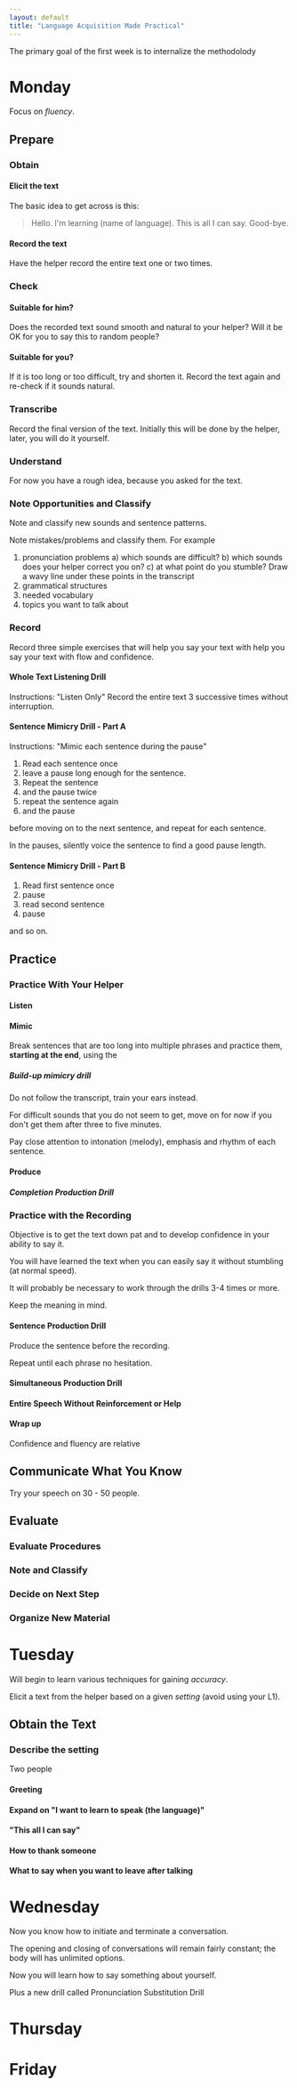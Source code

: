 ```yaml
---
layout: default
title: "Language Acquisition Made Practical"
---
```

The primary goal of the first week is to internalize the methodolody
# Monday

Focus on *fluency*.

## Prepare

### Obtain
#### Elicit the text
The basic idea to get across is this:
> Hello.
> I'm learning (name of language).
> This is all I can say.
> Good-bye.

#### Record the text

Have the helper record the entire text one or two times.

### Check
#### Suitable for him?
Does the recorded text sound smooth and natural to your helper? Will it be OK for you to say this to random people?
#### Suitable for you?
If it is too long or too difficult, try and shorten it.
Record the text again and re-check if it sounds natural.
### Transcribe
Record the final version of the text. Initially this will be done by the helper, later, you will do it yourself.
### Understand
For now you have a rough idea, because you asked for the text.
### Note Opportunities and Classify
Note and classify new sounds and sentence patterns.

Note mistakes/problems and classify them. For example

1. pronunciation problems
  a) which sounds are difficult?
  b) which sounds does your helper correct you on?
  c) at what point do you stumble?
Draw a wavy line under these points in the transcript
2. grammatical structures
3. needed vocabulary
4. topics you want to talk about

### Record

Record three simple exercises that will help you say your text with help you say your text with flow and confidence.

#### Whole Text Listening Drill
Instructions: "Listen Only"
Record the entire text 3 successive times without interruption.

#### Sentence Mimicry Drill - Part A
Instructions: "Mimic each sentence during the pause"
1. Read each sentence once
2. leave a pause long enough for the sentence.
2. Repeat the sentence
4. and the pause twice
5. repeat the sentence again
6. and the pause 

before moving on to the next sentence, and repeat for each sentence.

In the pauses, silently voice the sentence to find a good pause length.
#### Sentence Mimicry Drill - Part B
1. Read first sentence once
2. pause 
3. read second sentence
4. pause

and so on.

## Practice

### Practice With Your Helper

#### Listen

#### Mimic

Break sentences that are too long into multiple phrases and practice them, **starting at the end**, using the 
##### Build-up mimicry drill

Do not follow the transcript, train your ears instead.

For difficult sounds that you do not seem to get, move on for now if you don't get them after three to five minutes.

Pay close attention to intonation (melody), emphasis and rhythm of each sentence.

#### Produce

##### Completion Production Drill

### Practice with the Recording

Objective is to get the text down pat and to develop confidence in your ability to say it.

You will have learned the text when you can easily say it without stumbling (at normal speed).

It will probably be necessary to work through the drills 3-4 times or more.

Keep the meaning in mind.

#### Sentence Production Drill
Produce the sentence before the recording.

Repeat until each phrase no hesitation.

#### Simultaneous Production Drill

#### Entire Speech Without Reinforcement or Help

#### Wrap up

Confidence and fluency are relative

## Communicate What You Know

Try your speech on 30 - 50 people.

## Evaluate

### Evaluate Procedures

### Note and Classify

### Decide on Next Step

### Organize New Material

# Tuesday

Will begin to learn various techniques for gaining *accuracy*.

Elicit a text from the helper based on a given *setting* (avoid using your L1).

## Obtain the Text

### Describe the setting
Two people
#### Greeting
#### Expand on "I want to learn to speak (the language)"
#### "This all I can say"
#### How to thank someone
#### What to say when you want to leave after talking

# Wednesday
Now you know how to initiate and terminate a conversation.

The opening and closing of conversations will remain fairly constant; the body will has unlimited options.

Now you will learn how to say something about yourself.

Plus a new drill called Pronunciation Substitution Drill

# Thursday
# Friday
